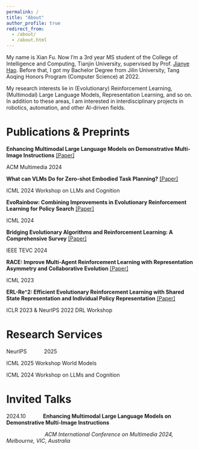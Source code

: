 ```yaml
---
permalink: /
title: "About"
author_profile: true
redirect_from: 
  - /about/
  - /about.html
---
```


My name is Xian Fu. Now I’m a 3rd year MS student of the College of Intelligence and Computing, Tianjin University, supervised by Prof. [Jianye Hao](http://www.icdai.org/jianye.html). Before that, I got my Bachelor Degree from Jilin University, Tang Aoqing Honors Program (Computer Science) at 2022.

My research interests lie in (Evolutionary) Reinforcement Learning,  (Multimodal) Large Language Models, Representation Learning, and so on. In addition to these areas, I am interested in interdisciplinary projects in robotics, automation, and other AI-driven fields.

<!-- **I am currently seeking a PhD opportunity for Spring/Fall 2026 to further my research in these areas. If my background aligns with your interests, or if you'd like to discuss potential collaboration, please feel free to contact me at fuxian1224@gmail.com.**

 You can find my CV here: [Xian Fu's Curriculum Vitae](../assets/Xian Fu_cv2.pdf).

For my publications, please see my [Google Scholar](https://scholar.google.com/citations?hl=en&user=MXwELckAAAAJ)
--> 


# Publications & Preprints

**Enhancing Multimodal Large Language Models on Demonstrative Multi-Image Instructions**  [[Paper]](https://dl.acm.org/doi/abs/10.1145/3664647.3688994)

 ACM Multimedia 2024


**What can VLMs Do for Zero-shot Embodied Task Planning?**  [[Paper]](https://openreview.net/pdf?id=OE5WKiNPyx)

ICML 2024 Workshop on LLMs and Cognition

 

**EvoRainbow: Combining Improvements in Evolutionary Reinforcement Learning for Policy Search**  [[Paper]](https://openreview.net/pdf?id=75Hes6Zse4)

ICML 2024

 

**Bridging Evolutionary Algorithms and Reinforcement Learning: A Comprehensive Survey**  [[Paper]](https://arxiv.org/pdf/2401.11963)


IEEE TEVC 2024

 
 
**RACE: Improve Multi-Agent Reinforcement Learning with Representation Asymmetry and Collaborative Evolution**  [[Paper]](https://proceedings.mlr.press/v202/li23i/li23i.pdf)


ICML 2023

 

**ERL-Re^2: Efficient Evolutionary Reinforcement Learning with Shared State Representation and Individual Policy Representation**  [[Paper]](https://arxiv.org/pdf/2210.17375)

ICLR 2023 & NeurIPS 2022 DRL Workshop




# Research Services
NeurIPS       &ensp;&ensp;&ensp;&ensp;&ensp;&ensp;2025

ICML 2025 Workshop World Models

ICML 2024 Workshop on LLMs and Cognition


# Invited Talks
2024.10      &ensp;&ensp;&ensp;&ensp;&ensp;&ensp;**Enhancing Multimodal Large Language Models on Demonstrative Multi-Image Instructions**

&ensp;&ensp;&ensp;&ensp;&ensp;&ensp;&ensp;&ensp;&ensp;&ensp;&ensp;&ensp;&ensp;&ensp; *ACM International Conference on Multimedia 2024, Melbourne, VIC, Australia*
